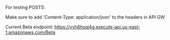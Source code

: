 For testing POSTS:

Make sure to add 'Content-Type: application/json' to the headers in API GW

Current Beta endpoint:  https://yyh6hsqj4g.execute-api.us-east-1.amazonaws.com/Beta
